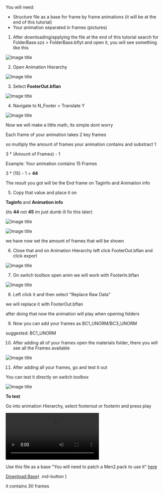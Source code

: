 You will need:

- Structure file as a base for frame by frame animations (it will be at the end of this tutorial)
- Your animation separated in frames (pictures)

1. After downloading/applying the file at the end of this tutorial search for FolderBase.szs > FolderBase.bflyt and open it, you will see something like this

![Image title](imgs/framebyframe/f1.png)

2. Open Animation Hierarchy

![Image title](imgs/framebyframe/f2.png)

3. Select **FooterOut.bflan**

![Image title](imgs/framebyframe/f3.png)

4. Navigate to N_Footer > Translate Y

![Image title](imgs/framebyframe/f4.png)

Now we will make a little math, its simple dont worry

Each frame of your animation takes 2 key frames

so multiply the amount of frames your animation contains and substract 1

3 * (Amount of Frames) - 1

Example:
Your animation contains 15 Frames

3 * (15) - 1 = **44**

The result you got will be the End frame on Taginfo and Animation info

5. Copy that value and place it on

**Taginfo** and **Animation info**

(its **44** not **45** im just dumb ill fix this later)

![Image title](imgs/framebyframe/f5.png)

![Image title](imgs/framebyframe/f6.png)

we have now set the amount of frames that will be shown

6. Close that and on Animation Hierarchy left click FooterOut.bflan and click export

![Image title](imgs/framebyframe/f7.png)

7. On switch toolbox open anim we will work with FooterIn.bflan

![Image title](imgs/framebyframe/f8.png)

8. Left click it and then select "Replace Raw Data"

we will replace it with FooterOut.bflan

after doing that now the animation will play when opening folders

9. Now you can add your frames as BC1_UNORM/BC3_UNORM

suggested: BC1_UNORM

10. After adding all of your frames open the materials folder, there you will see all the Frames available

![Image title](imgs/framebyframe/f9.png)

11. After adding all your frames, go and test it out

You can test it directly on switch toolbox

![Image title](imgs/framebyframe/f10.png)

**To test**

Go into animation Hierarchy, select footerout or footerin and press play

<video controls>
<source src="../imgs/framebyframe/vf.mp4" type="video/mp4">
</video>

Use this file as a base "You will need to patch a Men2.pack to use it" [here](../../install/files.md)

[Download Base](base/framebyframe/Men2.bps){ .md-button } 

it contains 30 frames